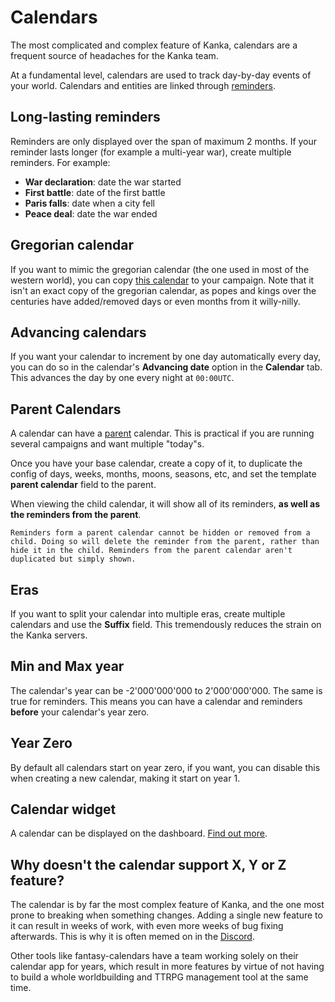 # Calendars

The most complicated and complex feature of Kanka, calendars are a frequent source of headaches for the Kanka team.

At a fundamental level, calendars are used to track day-by-day events of your world. Calendars and entities are linked through [reminders](/features/reminders).

## Long-lasting reminders

Reminders are only displayed over the span of maximum 2 months. If your reminder lasts longer (for example a multi-year war), create multiple reminders. For example:

* **War declaration**: date the war started
* **First battle**: date of the first battle
* **Paris falls**: date when a city fell
* **Peace deal**: date the war ended

## Gregorian calendar

If you want to mimic the gregorian calendar (the one used in most of the western world), you can copy [this calendar](https://kanka.io/en/campaign/1/calendars/2065) to your campaign. Note that it isn't an exact copy of the gregorian calendar, as popes and kings over the centuries have added/removed days or even months from it willy-nilly.

## Advancing calendars

If you want your calendar to increment by one day automatically every day, you can do so in the calendar's **Advancing date** option in the **Calendar** tab. This advances the day by one every night at `00:00UTC`.

## Parent Calendars

A calendar can have a [parent](/features/nested) calendar. This is practical if you are running several campaigns and want multiple "today"s.

Once you have your base calendar, create a copy of it, to duplicate the config of days, weeks, months, moons, seasons, etc, and set the  template **parent calendar** field to the parent.

When viewing the child calendar, it will show all of its reminders, **as well as the reminders from the parent**.

```{admonition} Warning
Reminders form a parent calendar cannot be hidden or removed from a child. Doing so will delete the reminder from the parent, rather than hide it in the child. Reminders from the parent calendar aren't duplicated but simply shown.
```

## Eras

If you want to split your calendar into multiple eras, create multiple calendars and use the **Suffix** field. This tremendously reduces the strain on the Kanka servers.

## Min and Max year

The calendar's year can be -2'000'000'000 to 2'000'000'000. The same is true for reminders. This means you can have a calendar and reminders **before** your calendar's year zero.

## Year Zero

By default all calendars start on year zero, if you want, you can disable this when creating a new calendar, making it start on year 1.

## Calendar widget

A calendar can be displayed on the dashboard. [Find out more](/guides/dashboard#calendar).


## Why doesn't the calendar support X, Y or Z feature?

The calendar is by far the most complex feature of Kanka, and the one most prone to breaking when something changes. Adding a single new feature to it can result in weeks of work, with even more weeks of bug fixing afterwards. This is why it is often memed on in the [Discord](https://kanka.io/go/discord).

Other tools like fantasy-calendars have a team working solely on their calendar app for years, which result in more features by virtue of not having to build a whole worldbuilding and TTRPG management tool at the same time.
